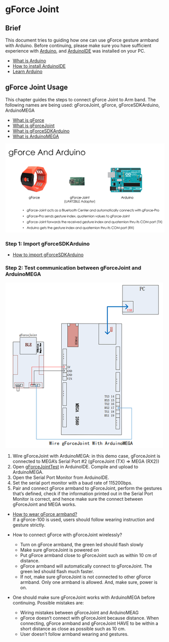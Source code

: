 # gForce Joint

## Brief

This document tries to guiding how one can use gForce gesture armband with Arduino.
Before continuing, please make sure you have sufficient experience with [Arduino](https://www.arduino.cc/), and [ArduinoIDE](https://www.arduino.cc/en/Main/Software) was installed on your PC.

* [What is Arduino](https://www.arduino.cc/en/Guide/Introduction)
* [How to install ArduinoIDE](https://www.arduino.cc/en/Main/Software)
* [Learn Arduino](https://www.arduino.cc/en/Reference/HomePage)

## gForce Joint Usage

This chapter guides the steps to connect gForce Joint to Arm band. The following names are being used: gForceJoint, gForce, gForceSDKArduino, ArduinoMEGA

* [What is gForce](../gForce100/gForce100UserGuide.md)
* [What is gForceJoint](https://github.com/oymotion/gForceSDKEmbedded)
* [What is gForceSDKArduino](https://github.com/oymotion/gForceSDKArduino)
* [What is ArduinoMEGA](https://www.arduino.cc/en/Main/arduinoBoardMega)

![gForceAndArduino](imgs/gForceAndArduino_En.png)

### Step 1: Import gForceSDKArduino  

* [How to import gForceSDKArduino](https://github.com/oymotion/gForceSDKArduino)

### Step 2: Test communication between gForceJoint and ArduinoMEGA

![gForceJointPC](imgs/gForceJointPC_En.png)

1. Wire gForceJoint with ArduinoMEGA:  in this demo case, gForceJoint is connected to MEGA’s Serial Port #2 (gForceJoint (TX) => MEGA (RX2))
2. Open [gForceJointTest](https://github.com/oymotion/gForceSDKArduino/blob/master/examples/gForceJointTest/gForceJointTest.ino) in ArduinoIDE. Compile and upload to ArduinoMEGA.
3. Open the Serial Port Monitor from ArduinoIDE.
4. Set the serial port monitor with a baud rate of 115200bps.
5. Pair and connect gForce armband to gForceJoint, perform the gestures that’s defined, check if the information printed out in the Serial Port Monitor is correct, and hence make sure the connect between gForceJoint and MEGA works.

* [How to wear gForce armband?](https://oymotion.github.io/assets/downloads/gForce100_manual_v1.1-eng.pdf)  
If a gForce-100 is used, users should follow wearing instruction and gesture strictly.

* How to connect gForce with gForceJoint wirelessly?  
  * Turn on gForce armband, the green led should flash slowly
  * Make sure gForceJoint is powered on
  * Put gForce armband close to gForceJoint such as within 10 cm of distance.
  * gForce armband will automatically connect to gForceJoint. The green led should   flash much faster.
  * If not, make sure gForceJoint is not connected to other gForce armband. Only one armband is allowed. And, make sure, power is on.

* One should make sure gForceJoint works with ArduinoMEGA before continuing. Possible mistakes are:
  * Wiring mistakes between gForceJoint and ArduinoMEAG
  * gForce doesn’t connect with gForceJoint because distance. When connecting, gForce armband and gForceJoint HAVE to be within a short distance as close as possible such as 10 cm.
  * User doesn’t follow armband wearing and gestures.
